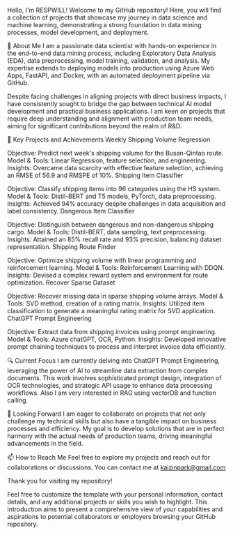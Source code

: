 Hello, I'm RESPWILL!
Welcome to my GitHub repository! Here, you will find a collection of projects that showcase my journey in data science and machine learning, demonstrating a strong foundation in data mining processes, model development, and deployment.

🌟 About Me
I am a passionate data scientist with hands-on experience in the end-to-end data mining process, including Exploratory Data Analysis (EDA), data preprocessing, model training, validation, and analysis. My expertise extends to deploying models into production using Azure Web Apps, FastAPI, and Docker, with an automated deployment pipeline via GitHub.

Despite facing challenges in aligning projects with direct business impacts, I have consistently sought to bridge the gap between technical AI model development and practical business applications. I am keen on projects that require deep understanding and alignment with production team needs, aiming for significant contributions beyond the realm of R&D.

🚀 Key Projects and Achievements
Weekly Shipping Volume Regression

Objective: Predict next week's shipping volume for the Busan-Qintao route.
Model & Tools: Linear Regression, feature selection, and engineering.
Insights: Overcame data scarcity with effective feature selection, achieving an RMSE of 56.9 and RMSPE of 10%.
Shipping Item Classifier

Objective: Classify shipping items into 96 categories using the HS system.
Model & Tools: Distil-BERT and T5 models, PyTorch, data preprocessing.
Insights: Achieved 94% accuracy despite challenges in data acquisition and label consistency.
Dangerous Item Classifier

Objective: Distinguish between dangerous and non-dangerous shipping cargo.
Model & Tools: Distil-BERT, data sampling, text preprocessing.
Insights: Attained an 85% recall rate and 93% precision, balancing dataset representation.
Shipping Route Finder

Objective: Optimize shipping volume with linear programming and reinforcement learning.
Model & Tools: Reinforcement Learning with DDQN.
Insights: Devised a complex reward system and environment for route optimization.
Recover Sparse Dataset

Objective: Recover missing data in sparse shipping volume arrays.
Model & Tools: SVD method, creation of a rating matrix.
Insights: Utilized item classification to generate a meaningful rating matrix for SVD application.
ChatGPT Prompt Engineering

Objective: Extract data from shipping invoices using prompt engineering.
Model & Tools: Azure chatGPT, OCR, Python.
Insights: Developed innovative prompt chaining techniques to process and interpret invoice data efficiently.  

🔍 Current Focus
I am currently delving into ChatGPT Prompt Engineering, leveraging the power of AI to streamline data extraction from complex documents. This work involves sophisticated prompt design, integration of OCR technologies, and strategic API usage to enhance data processing workflows. Also I am very interested in RAG using vectorDB and function calling.

🌱 Looking Forward
I am eager to collaborate on projects that not only challenge my technical skills but also have a tangible impact on business processes and efficiency. My goal is to develop solutions that are in perfect harmony with the actual needs of production teams, driving meaningful advancements in the field.

📫 How to Reach Me
Feel free to explore my projects and reach out for collaborations or discussions. You can contact me at kaizinpark@gmail.com

Thank you for visiting my repository!

Feel free to customize the template with your personal information, contact details, and any additional projects or skills you wish to highlight. This introduction aims to present a comprehensive view of your capabilities and aspirations to potential collaborators or employers browsing your GitHub repository.

<!---
respwill/respwill is a ✨ special ✨ repository because its `README.md` (this file) appears on your GitHub profile.
You can click the Preview link to take a look at your changes.
--->
